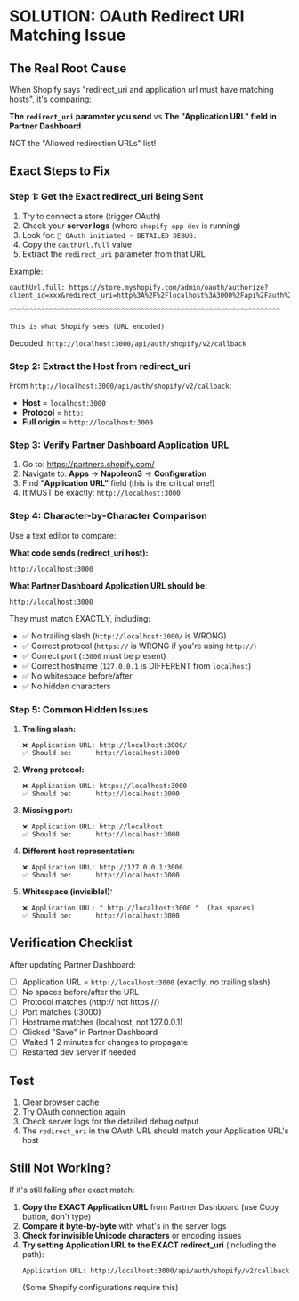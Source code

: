 # SOLUTION: OAuth Redirect URI Matching Issue

## The Real Root Cause

When Shopify says "redirect_uri and application url must have matching hosts", it's comparing:

**The `redirect_uri` parameter you send** vs **The "Application URL" field in Partner Dashboard**

NOT the "Allowed redirection URLs" list!

## Exact Steps to Fix

### Step 1: Get the Exact redirect_uri Being Sent

1. Try to connect a store (trigger OAuth)
2. Check your **server logs** (where `shopify app dev` is running)
3. Look for: `🔐 OAuth initiated - DETAILED DEBUG:`
4. Copy the `oauthUrl.full` value
5. Extract the `redirect_uri` parameter from that URL

Example:
```
oauthUrl.full: https://store.myshopify.com/admin/oauth/authorize?client_id=xxx&redirect_uri=http%3A%2F%2Flocalhost%3A3000%2Fapi%2Fauth%2Fshopify%2Fv2%2Fcallback&...
                                                                     ^^^^^^^^^^^^^^^^^^^^^^^^^^^^^^^^^^^^^^^^^^^^^^^^^^^^^^^^^^^^^^^^^^^^
                                                                     This is what Shopify sees (URL encoded)
```

Decoded: `http://localhost:3000/api/auth/shopify/v2/callback`

### Step 2: Extract the Host from redirect_uri

From `http://localhost:3000/api/auth/shopify/v2/callback`:
- **Host** = `localhost:3000`
- **Protocol** = `http:`
- **Full origin** = `http://localhost:3000`

### Step 3: Verify Partner Dashboard Application URL

1. Go to: https://partners.shopify.com/
2. Navigate to: **Apps** → **Napoleon3** → **Configuration**
3. Find **"Application URL"** field (this is the critical one!)
4. It MUST be exactly: `http://localhost:3000`

### Step 4: Character-by-Character Comparison

Use a text editor to compare:

**What code sends (redirect_uri host):**
```
http://localhost:3000
```

**What Partner Dashboard Application URL should be:**
```
http://localhost:3000
```

They must match EXACTLY, including:
- ✅ No trailing slash (`http://localhost:3000/` is WRONG)
- ✅ Correct protocol (`https://` is WRONG if you're using `http://`)
- ✅ Correct port (`:3000` must be present)
- ✅ Correct hostname (`127.0.0.1` is DIFFERENT from `localhost`)
- ✅ No whitespace before/after
- ✅ No hidden characters

### Step 5: Common Hidden Issues

1. **Trailing slash:**
   ```
   ❌ Application URL: http://localhost:3000/
   ✅ Should be:      http://localhost:3000
   ```

2. **Wrong protocol:**
   ```
   ❌ Application URL: https://localhost:3000
   ✅ Should be:      http://localhost:3000
   ```

3. **Missing port:**
   ```
   ❌ Application URL: http://localhost
   ✅ Should be:      http://localhost:3000
   ```

4. **Different host representation:**
   ```
   ❌ Application URL: http://127.0.0.1:3000
   ✅ Should be:      http://localhost:3000
   ```

5. **Whitespace (invisible!):**
   ```
   ❌ Application URL: " http://localhost:3000 "  (has spaces)
   ✅ Should be:      http://localhost:3000
   ```

## Verification Checklist

After updating Partner Dashboard:

- [ ] Application URL = `http://localhost:3000` (exactly, no trailing slash)
- [ ] No spaces before/after the URL
- [ ] Protocol matches (http:// not https://)
- [ ] Port matches (:3000)
- [ ] Hostname matches (localhost, not 127.0.0.1)
- [ ] Clicked "Save" in Partner Dashboard
- [ ] Waited 1-2 minutes for changes to propagate
- [ ] Restarted dev server if needed

## Test

1. Clear browser cache
2. Try OAuth connection again
3. Check server logs for the detailed debug output
4. The `redirect_uri` in the OAuth URL should match your Application URL's host

## Still Not Working?

If it's still failing after exact match:

1. **Copy the EXACT Application URL** from Partner Dashboard (use Copy button, don't type)
2. **Compare it byte-by-byte** with what's in the server logs
3. **Check for invisible Unicode characters** or encoding issues
4. **Try setting Application URL to the EXACT redirect_uri** (including the path):
   ```
   Application URL: http://localhost:3000/api/auth/shopify/v2/callback
   ```
   (Some Shopify configurations require this)

